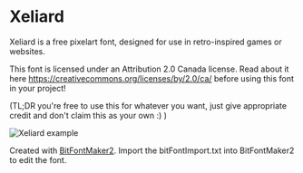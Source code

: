 # Xeliard
Xeliard is a free pixelart font, designed for use in retro-inspired games or websites.

This font is licensed under an Attribution 2.0 Canada license.
Read about it here https://creativecommons.org/licenses/by/2.0/ca/ before using this font in your project!

(TL;DR you're free to use this for whatever you want, just give appropriate credit and don't claim this as your own :) )

![Xeliard example](https://i.imgur.com/zMK2IOt.png)

Created with [BitFontMaker2](http://www.pentacom.jp/pentacom/bitfontmaker2/). Import the bitFontImport.txt into BitFontMaker2 to edit the font.
